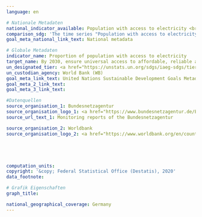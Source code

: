```yaml
---
language: en

# Nationale Metadaten
national_indicator_available: Population with access to electricity <br> Households and small-sized enterprises connected to the electricity network
comparison_sdg: 'The time series "Population with access to electricity" is compliant with the global metadata. The time series "Households and small-sized enterprises connected to the electricity network" offers additional information.'
goal_meta_national_link_text: National metadata

# Globale Metadaten
indicator_name: Proportion of population with access to electricity
target_name: By 2030, ensure universal access to affordable, reliable and modern energy services
un_designated_tier: <a href="https://unstats.un.org/sdgs/iaeg-sdgs/tier-classification/" title="Click here for more information on the UN tier classification.">Tier I</a>
un_custodian_agency: World Bank (WB)
goal_meta_link_text: United Nations Sustainable Development Goals Metadata
goal_meta_2_link_text: 
goal_meta_3_link_text: 

#Datenquellen
source_organisation_1: Bundesnetzagentur
source_organisation_logo_1: <a href="https://www.bundesnetzagentur.de/EN/Home/home_node.html"><img src="https://g205sdgs.github.io/sdg-indicators/public/OrgImgEn/bundesnetzagentur.png" alt="Logo bundesnetzagentur" style="height:60px; width:148px" /></a>
source_url_text_1: Monitoring reports of the Bundesnetzagentur

source_organisation_2: Worldbank
source_organisation_logo_2: <a href="https://www.worldbank.org/en/country/germany"><img src="https://g205sdgs.github.io/sdg-indicators/public/OrgImgEn/wb.png" alt="Logo wb" style="height:60px; width:148px" /></a>





computation_units: 
copyright: '&copy; Federal Statistical Office (Destatis), 2020'
data_footnote: 

# Grafik Eigenschaften
graph_title: 

national_geographical_coverage: Germany
---
```


<span></span>